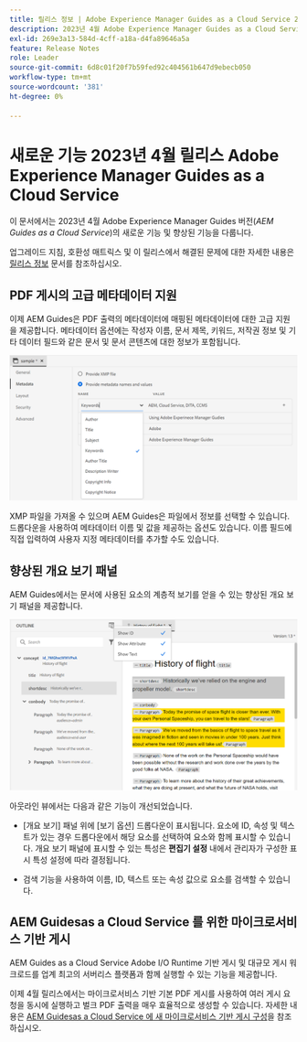 ```yaml
---
title: 릴리스 정보 | Adobe Experience Manager Guides as a Cloud Service 2003년 4월 릴리스
description: 2023년 4월 Adobe Experience Manager Guides as a Cloud Service 릴리스
exl-id: 269e3a13-584d-4cff-a18a-d4fa89646a5a
feature: Release Notes
role: Leader
source-git-commit: 6d8c01f20f7b59fed92c404561b647d9ebecb050
workflow-type: tm+mt
source-wordcount: '381'
ht-degree: 0%

---
```


# 새로운 기능 2023년 4월 릴리스 Adobe Experience Manager Guides as a Cloud Service

이 문서에서는 2023년 4월 Adobe Experience Manager Guides 버전(*AEM Guides as a Cloud Service*)의 새로운 기능 및 향상된 기능을 다룹니다.

업그레이드 지침, 호환성 매트릭스 및 이 릴리스에서 해결된 문제에 대한 자세한 내용은 [릴리스 정보](release-notes-2023-4-0.md) 문서를 참조하십시오.

## PDF 게시의 고급 메타데이터 지원

이제 AEM Guides은 PDF 출력의 메타데이터에 매핑된 메타데이터에 대한 고급 지원을 제공합니다. 메타데이터 옵션에는 작성자 이름, 문서 제목, 키워드, 저작권 정보 및 기타 데이터 필드와 같은 문서 및 문서 콘텐츠에 대한 정보가 포함됩니다.

<img src="assets/pdf-metadata.png" alt=" 기본 pdf 메타데이터">

XMP 파일을 가져올 수 있으며 AEM Guides은 파일에서 정보를 선택할 수 있습니다. 드롭다운을 사용하여 메타데이터 이름 및 값을 제공하는 옵션도 있습니다. 이름 필드에 직접 입력하여 사용자 지정 메타데이터를 추가할 수도 있습니다.


## 향상된 개요 보기 패널

AEM Guides에서는 문서에 사용된 요소의 계층적 보기를 얻을 수 있는 향상된 개요 보기 패널을 제공합니다.

<img src="assets/select-element-content-outline-view_cs.png" alt=" 기본 pdf 메타데이터">

아웃라인 뷰에서는 다음과 같은 기능이 개선되었습니다.

* [개요 보기] 패널 위에 [보기 옵션] 드롭다운이 표시됩니다. 요소에 ID, 속성 및 텍스트가 있는 경우 드롭다운에서 해당 요소를 선택하여 요소와 함께 표시할 수 있습니다. 개요 보기 패널에 표시할 수 있는 특성은 **편집기 설정** 내에서 관리자가 구성한 표시 특성 설정에 따라 결정됩니다.

* 검색 기능을 사용하여 이름, ID, 텍스트 또는 속성 값으로 요소를 검색할 수 있습니다.


## AEM Guidesas a Cloud Service 를 위한 마이크로서비스 기반 게시

AEM Guides as a Cloud Service Adobe I/O Runtime 기반 게시 및 대규모 게시 워크로드를 업계 최고의 서버리스 플랫폼과 함께 실행할 수 있는 기능을 제공합니다.

이제 4월 릴리스에서는 마이크로서비스 기반 기본 PDF 게시를 사용하여 여러 게시 요청을 동시에 실행하고 벌크 PDF 출력을 매우 효율적으로 생성할 수 있습니다.
자세한 내용은 [AEM Guidesas a Cloud Service 에 새 마이크로서비스 기반 게시 구성](../knowledge-base/publishing/configure-microservices.md)을 참조하십시오.
